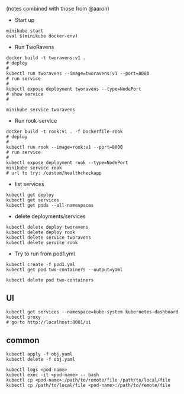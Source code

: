 (notes combined with those from @aaron)

- Start up

```
minikube start
eval $(minikube docker-env)
```

- Run TwoRavens

```
docker build -t tworavens:v1 .
# deploy
#
kubectl run tworavens --image=tworavens:v1 --port=8080
# run service
#
kubectl expose deployment tworavens --type=NodePort
# show service
#

minikube service tworavens
```

- Run rook-service

```
docker build -t rook:v1 . -f Dockerfile-rook
# deploy
#
kubectl run rook --image=rook:v1 --port=8000
# run service
#
kubectl expose deployment rook --type=NodePort
minikube service rook
# url to try: /custom/healthcheckapp
```

- list services

```
kubectl get deploy
kubectl get services
kubectl get pods --all-namespaces
```

- delete deployments/services

```
kubectl delete deploy tworavens
kubectl delete deploy rook
kubectl delete service tworavens
kubectl delete service rook
```

- Try to run from pod1.yml

```
kubectl create -f pod1.yml
kubectl get pod two-containers --output=yaml

kubectl delete pod two-containers

```

## UI

```
kubectl get services --namespace=kube-system kubernetes-dashboard
kubectl proxy
# go to http://localhost:8001/ui
```

## common

```
kubectl apply -f obj.yaml
kubectl delete -f obj.yaml

kubectl logs <pod-name>
kubectl exec -it <pod-name> -- bash
kubectl cp <pod-name>:/path/to/remote/file /path/to/local/file
kubectl cp /path/to/local/file <pod-name>:/path/to/remote/file
```
